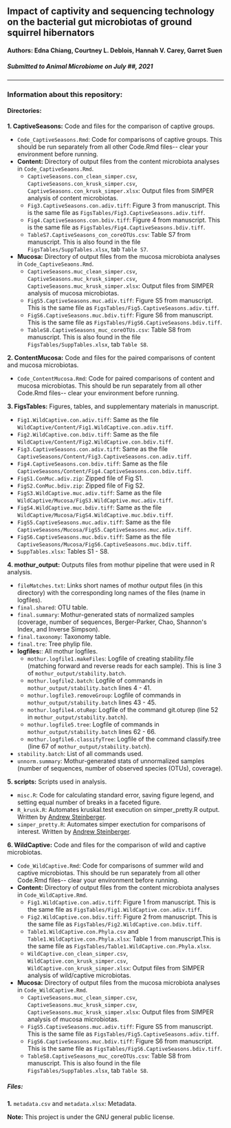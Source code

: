 ## Impact of captivity and sequencing technology on the bacterial gut microbiotas of ground squirrel hibernators
  
#### **Authors:** Edna Chiang, Courtney L. Deblois, Hannah V. Carey, Garret Suen
  
##### Submitted to *Animal Microbiome* on July ##, 2021

  
**********

### Information about this repository:  
  
#### **Directories:**
  
**1. CaptiveSeasons:** Code and files for the comparison of captive groups.  
  
* `Code_CaptiveSeasons.Rmd`: Code for comparisons of captive groups. This should be run separately from all other Code.Rmd files-- clear your environment before running.
* **Content:** Directory of output files from the content microbiota analyses in `Code_CaptiveSeaons.Rmd`.
    + `CaptiveSeasons.con_clean_simper.csv`, `CaptiveSeasons.con_krusk_simper.csv`, `CaptiveSeasons.con_krusk_simper.xlsx`: Output files from SIMPER analysis of content microbiotas.
    + `Fig3.CaptiveSeasons.con.adiv.tiff`: Figure 3 from manuscript. This is the same file as `FigsTables/Fig3.CaptiveSeasons.adiv.tiff`.
    + `Fig4.CaptiveSeasons.con.bdiv.tiff`: Figure 4 from manuscript. This is the same file as `FigsTables/Fig4.CaptiveSeasons.bdiv.tiff`.
    + `TableS7.CaptiveSeasons_con_coreOTUs.csv`: Table S7 from manuscript. This is also found in the file  `FigsTables/SuppTables.xlsx`, tab `Table S7`.
* **Mucosa:** Directory of output files from the mucosa microbiota analyses in `Code_CaptiveSeaons.Rmd`.
    + `CaptiveSeasons.muc_clean_simper.csv`, `CaptiveSeasons.muc_krusk_simper.csv`, `CaptiveSeasons.muc_krusk_simper.xlsx`: Output files from SIMPER analysis of mucosa microbiotas.
    + `FigS5.CaptiveSeasons.muc.adiv.tiff`: Figure S5 from manuscript. This is the same file as `FigsTables/Fig5.CaptiveSeasons.adiv.tiff`.
    + `FigS6.CaptiveSeasons.muc.bdiv.tiff`: Figure S6 from manuscript. This is the same file as `FigsTables/FigS6.CaptiveSeasons.bdiv.tiff`.
    + `TableS8.CaptiveSeasons_muc_coreOTUs.csv`: Table S8 from manuscript. This is also found in the file  `FigsTables/SuppTables.xlsx`, tab `Table S8`.
    
    
    
**2. ContentMucosa:** Code and files for the paired comparisons of content and mucosa microbiotas.  

* `Code_ContentMucosa.Rmd`: Code for paired comparisons of content and mucosa microbiotas. This should be run separately from all other Code.Rmd files-- clear your environment before running.



**3. FigsTables:** Figures, tables, and supplementary materials in manuscript.  
  
* `Fig1.WildCaptive.con.adiv.tiff`: Same as the file `WildCaptive/Content/Fig1.WildCaptive.con.adiv.tiff`.
* `Fig2.WildCaptive.con.bdiv.tiff`: Same as the file `WildCaptive/Content/Fig2.WildCaptive.con.bdiv.tiff`.
* `Fig3.CaptiveSeasons.con.adiv.tiff`: Same as the file `CaptiveSeasons/Content/Fig3.CaptiveSeasons.con.adiv.tiff`.
* `Fig4.CaptiveSeasons.con.bdiv.tiff`: Same as the file `CaptiveSeasons/Content/Fig4.CaptiveSeasons.con.bdiv.tiff`.
* `FigS1.ConMuc.adiv.zip`: Zipped file of Fig S1.
* `FigS2.ConMuc.bdiv.zip`: Zipped file of Fig S2.
* `FigS3.WildCaptive.muc.adiv.tiff`: Same as the file `WildCaptive/Mucosa/FigS3.WildCaptive.muc.adiv.tiff`.
* `FigS4.WildCaptive.muc.bdiv.tiff`: Same as the file `WildCaptive/Mucosa/FigS4.WildCaptive.muc.bdiv.tiff`.
* `FigS5.CaptiveSeasons.muc.adiv.tiff`: Same as the file `CaptiveSeasons/Mucosa/FigS5.CaptiveSeasons.muc.adiv.tiff`.
* `FigS6.CaptiveSeasons.muc.bdiv.tiff`: Same as the file `CaptiveSeasons/Mucosa/FigS6.CaptiveSeasons.muc.bdiv.tiff`.
* `SuppTables.xlsx`: Tables S1 - S8.



**4. mothur_output:** Outputs files from mothur pipeline that were used in R analysis.  
  
* `fileMatches.txt`: Links short names of mothur output files (in this directory) with the corresponding long names of the files (name in logfiles).
* `final.shared`: OTU table.
* `final.summary`: Mothur-generated stats of normalized samples (coverage, number of sequences, Berger-Parker, Chao, Shannon's Index, and Inverse Simpson).
* `final.taxonomy`: Taxonomy table.
* `final.tre`: Tree phylip file.
* **logfiles:**: All mothur logfiles.
    + `mothur.logfile1.makeFiles`: Logfile of creating stability.file (matching forward and reverse reads for each sample). This is line 3 of `mothur_output/stability.batch`.
    + `mothur.logfile2.batch`: Logfile of commands in `mothur_output/stability.batch` lines 4 - 41.
    + `mothur.logfile3.removeGroup`: Logfile of commands in `mothur_output/stability.batch` lines 43 - 45.
    + `mothur.logfile4.otuRep`: Logfile of the command git.oturep (line 52 in `mothur_output/stability.batch`).
    + `mothur.logfile5.tree`: Logfile of commands in `mothur_output/stability.batch` lines 62 - 66.
    + `mothur.logfile6.classifyTree`: Logfile of the command classify.tree (line 67 of `mothur_output/stability.batch`).
* `stability.batch`: List of all commands used.
* `unnorm.summary`: Mothur-generated stats of unnormalized samples (number of sequences, number of observed species (OTUs), coverage).



**5. scripts:** Scripts used in analysis.  
  
* `misc.R`: Code for calculating standard error, saving figure legend, and setting equal number of breaks in a faceted figure.
* `R_krusk.R`: Automates kruskal.test execution on simper_pretty.R output. Written by [Andrew Steinberger](https://github.com/asteinberger9/seq_scripts).
* `simper_pretty.R`: Automates simper exectution for comparisons of interest. Written by [Andrew Steinberger](https://github.com/asteinberger9/seq_scripts).



**6. WildCaptive:** Code and files for the comparison of wild and captive microbiotas.  
  
* `Code_WildCaptive.Rmd`: Code for comparisons of summer wild and captive microbiotas. This should be run separately from all other Code.Rmd files-- clear your environment before running.
* **Content:** Directory of output files from the content microbiota analyses in `Code_WildCaptive.Rmd`.
    + `Fig1.WildCaptive.con.adiv.tiff`: Figure 1 from manuscript. This is the same file as `FigsTables/Fig1.WildCaptive.con.adiv.tiff`.
    + `Fig2.WildCaptive.con.bdiv.tiff`: Figure 2 from manuscript. This is the same file as `FigsTables/Fig2.WildCaptive.con.bdiv.tiff`.
    + `Table1.WildCaptive.con.Phyla.csv` and `Table1.WildCaptive.con.Phyla.xlsx`: Table 1 from manuscript.This is the same file as `FigsTables/Table1.WildCaptive.con.Phyla.xlsx`.
    + `WildCaptive.con_clean_simper.csv`, `WildCaptive.con_krusk_simper.csv`, `WildCaptive.con_krusk_simper.xlsx`: Output files from SIMPER analysis of wild/captive microbiotas.
* **Mucosa:** Directory of output files from the mucosa microbiota analyses in `Code_WildCaptive.Rmd`.
    + `CaptiveSeasons.muc_clean_simper.csv`, `CaptiveSeasons.muc_krusk_simper.csv`, `CaptiveSeasons.muc_krusk_simper.xlsx`: Output files from SIMPER analysis of mucosa microbiotas.
    + `FigS5.CaptiveSeasons.muc.adiv.tiff`: Figure S5 from manuscript. This is the same file as `FigsTables/Fig5.CaptiveSeasons.adiv.tiff`.
    + `FigS6.CaptiveSeasons.muc.bdiv.tiff`: Figure S6 from manuscript. This is the same file as `FigsTables/FigS6.CaptiveSeasons.bdiv.tiff`.
    + `TableS8.CaptiveSeasons_muc_coreOTUs.csv`: Table S8 from manuscript. This is also found in the file  `FigsTables/SuppTables.xlsx`, tab `Table S8`.


##### **Files:**
**1.** `metadata.csv` and `metadata.xlsx`: Metadata.
  
**Note:**  This project is under the GNU general public license.
